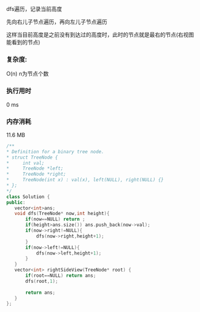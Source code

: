 dfs遍历，记录当前高度

先向右儿子节点遍历，再向左儿子节点遍历

这样当目前高度是之前没有到达过的高度时，此时的节点就是最右的节点(右视图能看到的节点)

### 复杂度:

O(n) n为节点个数

### 执行用时

0 ms

### 内存消耗

11.6 MB

 ```c++
/**
 * Definition for a binary tree node.
 * struct TreeNode {
 *     int val;
 *     TreeNode *left;
 *     TreeNode *right;
 *     TreeNode(int x) : val(x), left(NULL), right(NULL) {}
 * };
 */
class Solution {
public:
    vector<int>ans;
    void dfs(TreeNode* now,int height){
        if(now==NULL) return ;
        if(height>ans.size()) ans.push_back(now->val);    
        if(now->right!=NULL){
            dfs(now->right,height+1);
        }
        if(now->left!=NULL){
            dfs(now->left,height+1);
        }
    }
    vector<int> rightSideView(TreeNode* root) {
        if(root==NULL) return ans;
        dfs(root,1);
        
        return ans;
    }
};
 ```

